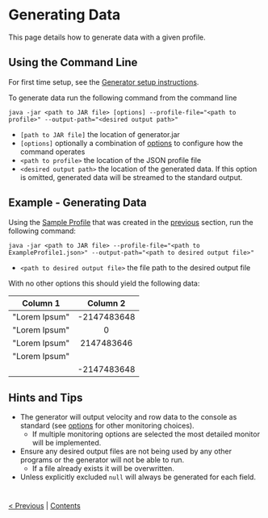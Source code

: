 # Generating Data

This page details how to generate data with a given profile.


## Using the Command Line

For first time setup, see the [Generator setup instructions](BuildAndRun.md).

To generate data run the following command from the command line

`java -jar <path to JAR file> [options] --profile-file="<path to profile>" --output-path="<desired output path>"`

* `[path to JAR file]` the location of generator.jar
* `[options]` optionally a combination of [options](../commandLineOptions/GenerateOptions.md) to configure how the command operates
* `<path to profile>` the location of the JSON profile file
* `<desired output path>` the location of the generated data.  If this option is omitted, generated data will be streamed to the standard output.

## Example - Generating Data

Using the [Sample Profile](ExampleProfile1.json) that was created in the [previous](CreatingAProfile.md) section, run the following command:

 `java -jar <path to JAR file> --profile-file="<path to ExampleProfile1.json>" --output-path="<path to desired output file>"`

* `<path to desired output file>` the file path to the desired output file 

With no other options this should yield the following data:

|Column 1       |Column 2     |
|:-------------:|:-----------:|
|"Lorem Ipsum"	|-2147483648  |
|"Lorem Ipsum"	|0            |
|"Lorem Ipsum"	|2147483646   |
|"Lorem Ipsum"	|             |
|	            |-2147483648  |

## Hints and Tips

* The generator will output velocity and row data to the console as standard
(see [options](../commandLineOptions/GenerateOptions.md) for other monitoring choices).
    * If multiple monitoring options are selected the most detailed monitor will be implemented.
* Ensure any desired output files are not being used by any other programs or the generator will not be able to run.
    * If a file already exists it will be overwritten.
* Unless explicitly excluded `null` will always be generated for each field.

#
[< Previous](CreatingAProfile.md) | [Contents](StepByStepInstructions.md)
